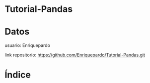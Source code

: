 # Tutorial-Pandas

# Datos
  usuario: Enriquepardo
  
  link repositorio: https://github.com/Enriquepardo/Tutorial-Pandas.git

# Índice
  

